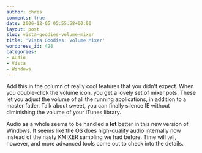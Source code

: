 ```yaml
---
author: chris
comments: true
date: 2006-12-05 05:55:58+00:00
layout: post
slug: vista-goodies-volume-mixer
title: 'Vista Goodies: Volume Mixer'
wordpress_id: 428
categories:
- Audio
- Vista
- Windows
---
```


Add this in the column of really cool features that you didn't expect. When you double-click the volume icon, you get a lovely set of mixer pots. These let you adjust the volume of all the running applications, in addition to a master fader. Talk about sweet, you can finally silence IE without diminishing the volume of your iTunes library.

Audio as a whole seems to be handled a **lot** better in this new version of Windows. It seems like the OS does high-quality audio internally now instead of the nasty KMIXER sampling we had before. Time will tell, however, and more advanced tools come out to check into the details.
